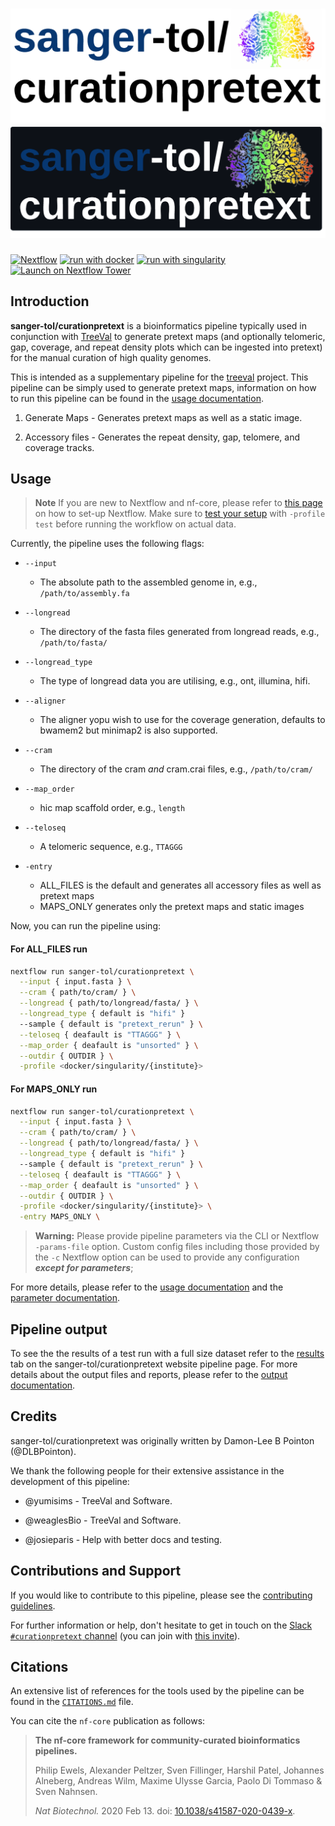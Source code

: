 # ![sanger-tol/curationpretext](docs/images/curationpretext-light.png#gh-light-mode-only) ![sanger-tol/curationpretext](docs/images/curationpretext-dark.png#gh-dark-mode-only)

[![Nextflow](https://img.shields.io/badge/nextflow%20DSL2-%E2%89%A522.10.1-23aa62.svg)](https://www.nextflow.io/)
[![run with docker](https://img.shields.io/badge/run%20with-docker-0db7ed?labelColor=000000&logo=docker)](https://www.docker.com/)
[![run with singularity](https://img.shields.io/badge/run%20with-singularity-1d355c.svg?labelColor=000000)](https://sylabs.io/docs/)
[![Launch on Nextflow Tower](https://img.shields.io/badge/Launch%20%F0%9F%9A%80-Nextflow%20Tower-%234256e7)](https://tower.nf/launch?pipeline=https://github.com/sanger-tol/curationpretext)

## Introduction

**sanger-tol/curationpretext** is a bioinformatics pipeline typically used in conjunction with [TreeVal](https://github.com/sanger-tol/treeval) to generate pretext maps (and optionally telomeric, gap, coverage, and repeat density plots which can be ingested into pretext) for the manual curation of high quality genomes.

This is intended as a supplementary pipeline for the [treeval](https://github.com/sanger-tol/treeval) project. This pipeline can be simply used to generate pretext maps, information on how to run this pipeline can be found in the [usage documentation](https://pipelines.tol.sanger.ac.uk/curationpretext/usage).

<!-- TODO nf-core: Include a figure that guides the user through the major workflow steps. Many nf-core
     workflows use the "tube map" design for that. See https://nf-co.re/docs/contributing/design_guidelines#examples for examples.   -->

1. Generate Maps - Generates pretext maps as well as a static image.

2. Accessory files - Generates the repeat density, gap, telomere, and coverage tracks.

## Usage

> **Note**
> If you are new to Nextflow and nf-core, please refer to [this page](https://nf-co.re/docs/usage/installation) on how
> to set-up Nextflow. Make sure to [test your setup](https://nf-co.re/docs/usage/introduction#how-to-run-a-pipeline)
> with `-profile test` before running the workflow on actual data.

Currently, the pipeline uses the following flags:

- `--input`

  - The absolute path to the assembled genome in, e.g., `/path/to/assembly.fa`

- `--longread`

  - The directory of the fasta files generated from longread reads, e.g., `/path/to/fasta/`

- `--longread_type`

  - The type of longread data you are utilising, e.g., ont, illumina, hifi.

- `--aligner`

  - The aligner yopu wish to use for the coverage generation, defaults to bwamem2 but minimap2 is also supported.

- `--cram`

  - The directory of the cram _and_ cram.crai files, e.g., `/path/to/cram/`

- `--map_order`

  - hic map scaffold order, e.g., `length`

- `--teloseq`

  - A telomeric sequence, e.g., `TTAGGG`

- `-entry`
  - ALL_FILES is the default and generates all accessory files as well as pretext maps
  - MAPS_ONLY generates only the pretext maps and static images

Now, you can run the pipeline using:

#### For ALL_FILES run

```bash
nextflow run sanger-tol/curationpretext \
  --input { input.fasta } \
  --cram { path/to/cram/ } \
  --longread { path/to/longread/fasta/ } \
  --longread_type { default is "hifi" }
  --sample { default is "pretext_rerun" } \
  --teloseq { deafault is "TTAGGG" } \
  --map_order { deafault is "unsorted" } \
  --outdir { OUTDIR } \
  -profile <docker/singularity/{institute}>

```

#### For MAPS_ONLY run

```bash
nextflow run sanger-tol/curationpretext \
  --input { input.fasta } \
  --cram { path/to/cram/ } \
  --longread { path/to/longread/fasta/ } \
  --longread_type { default is "hifi" }
  --sample { default is "pretext_rerun" } \
  --teloseq { deafault is "TTAGGG" } \
  --map_order { deafault is "unsorted" } \
  --outdir { OUTDIR } \
  -profile <docker/singularity/{institute}> \
  -entry MAPS_ONLY \
```

> **Warning:**
> Please provide pipeline parameters via the CLI or Nextflow `-params-file` option. Custom config files including those
> provided by the `-c` Nextflow option can be used to provide any configuration _**except for parameters**_;

For more details, please refer to the [usage documentation](https://pipelines.tol.sanger.ac.uk/curationpretext/usage) and the [parameter documentation](https://pipelines.tol.sanger.ac.uk/curationpretext/parameters).

## Pipeline output

To see the the results of a test run with a full size dataset refer to the [results](https://pipelines.tol.sanger.ac.uk/curationpretext/results) tab on the sanger-tol/curationpretext website pipeline page.
For more details about the output files and reports, please refer to the
[output documentation](https://pipelines.tol.sanger.ac.uk/curationpretext/output).

## Credits

sanger-tol/curationpretext was originally written by Damon-Lee B Pointon (@DLBPointon).

We thank the following people for their extensive assistance in the development of this pipeline:

- @yumisims - TreeVal and Software.

- @weaglesBio - TreeVal and Software.

- @josieparis - Help with better docs and testing.

## Contributions and Support

If you would like to contribute to this pipeline, please see the [contributing guidelines](.github/CONTRIBUTING.md).

For further information or help, don't hesitate to get in touch on the [Slack `#curationpretext` channel](https://nfcore.slack.com/channels/curationpretext) (you can join with [this invite](https://nf-co.re/join/slack)).

## Citations

<!-- TODO nf-core: Add citation for pipeline after first release. Uncomment lines below and update Zenodo doi and badge at the top of this file. -->
<!-- If you use  sanger-tol/curationpretext for your analysis, please cite it using the following doi: [10.5281/zenodo.XXXXXX](https://doi.org/10.5281/zenodo.XXXXXX) -->

An extensive list of references for the tools used by the pipeline can be found in the [`CITATIONS.md`](CITATIONS.md) file.

You can cite the `nf-core` publication as follows:

> **The nf-core framework for community-curated bioinformatics pipelines.**
>
> Philip Ewels, Alexander Peltzer, Sven Fillinger, Harshil Patel, Johannes Alneberg, Andreas Wilm, Maxime Ulysse Garcia, Paolo Di Tommaso & Sven Nahnsen.
>
> _Nat Biotechnol._ 2020 Feb 13. doi: [10.1038/s41587-020-0439-x](https://dx.doi.org/10.1038/s41587-020-0439-x).
